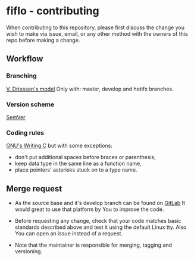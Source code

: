 # fiflo - contributing

When contributing to this repository, please first discuss the change you wish
to make via issue, email, or any other method with the owners of this repo
before making a change.

## Workflow
### Branching
[V. Driessen's model](https://nvie.com/posts/a-successful-git-branching-model/)
Only with: master, develop and hotifx branches.

### Version scheme
[SemVer](https://semver.org/)

### Coding rules
[GNU's Writing C](https://www.gnu.org/prep/standards/html_node/Writing-C.html)
but with some exceptions:
- don't put additional spaces before braces or parenthesis,
- keep data type in the same line as a function name,
- place pointers' asterisks stuck on to a type name.

## Merge request
- As the source base and it's develop branch can be found on
[GitLab](https://gitlab.com/mattmaniak/fiflo/tree/develop)
It would great to use that platform by You to improve the code.

- Before requesting any change, check that your code matches basic standards
described above and test it using the default Linux tty. Also You can open an
issue instead of a request.

- Note that the maintainer is responsible for merging, tagging and versioning.
